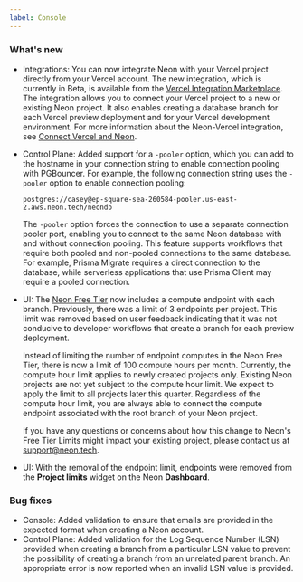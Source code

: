 ```yaml
---
label: Console
---
```


### What's new

- Integrations: You can now integrate Neon with your Vercel project directly from your Vercel account. The new integration, which is currently in Beta, is available from the [Vercel Integration Marketplace](https://vercel.com/integrations/neon). The integration allows you to connect your Vercel project to a new or existing Neon project. It also enables creating a database branch for each Vercel preview deployment and for your Vercel development environment. For more information about the Neon-Vercel integration, see [Connect Vercel and Neon](https://neon.tech/docs/guides/vercel).
- Control Plane: Added support for a `-pooler` option, which you can add to the hostname in your connection string to enable connection pooling with PGBouncer. For example, the following connection string uses the `-pooler` option to enable connection pooling:

    ```text
    postgres://casey@ep-square-sea-260584-pooler.us-east-2.aws.neon.tech/neondb
    ```

    The `-pooler` option forces the connection to use a separate connection pooler port, enabling you to connect to the same Neon database with and without connection pooling. This feature supports workflows that require both pooled and non-pooled connections to the same database. For example, Prisma Migrate requires a direct connection to the database, while serverless applications that use Prisma Client may require a pooled connection.
- UI: The [Neon Free Tier](/docs/introduction/technical-preview-free-tier) now includes a compute endpoint with each branch. Previously, there was a limit of 3 endpoints per project. This limit was removed based on user feedback indicating that it was not conducive to developer workflows that create a branch for each preview deployment.

    Instead of limiting the number of endpoint computes in the Neon Free Tier, there is now a limit of 100 compute hours per month. Currently, the compute hour limit applies to newly created projects only. Existing Neon projects are not yet subject to the compute hour limit. We expect to apply the limit to all projects later this quarter. Regardless of the compute hour limit, you are always able to connect the compute endpoint associated with the root branch of your Neon project.

    If you have any questions or concerns about how this change to Neon's Free Tier Limits might impact your existing project, please contact us at [support@neon.tech](mailto:support@neon.tech).
- UI: With the removal of the endpoint limit, endpoints were removed from the **Project limits** widget on the Neon **Dashboard**.

### Bug fixes

- Console: Added validation to ensure that emails are provided in the expected format when creating a Neon account.
- Control Plane: Added validation for the Log Sequence Number (LSN) provided when creating a branch from a particular LSN value to prevent the possibility of creating a branch from an unrelated parent branch. An appropriate error is now reported when an invalid LSN value is provided.
